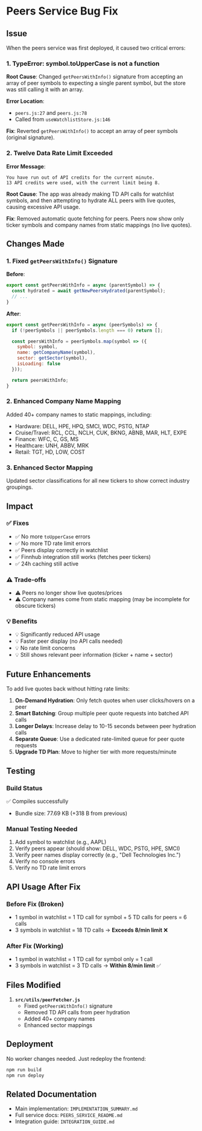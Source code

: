 # Peers Service Bug Fix

## Issue

When the peers service was first deployed, it caused two critical errors:

### 1. TypeError: symbol.toUpperCase is not a function
**Root Cause**: Changed `getPeersWithInfo()` signature from accepting an array of peer symbols to expecting a single parent symbol, but the store was still calling it with an array.

**Error Location**:
- `peers.js:27` and `peers.js:78`
- Called from `useWatchlistStore.js:146`

**Fix**: Reverted `getPeersWithInfo()` to accept an array of peer symbols (original signature).

### 2. Twelve Data Rate Limit Exceeded
**Error Message**:
```
You have run out of API credits for the current minute.
13 API credits were used, with the current limit being 8.
```

**Root Cause**: The app was already making TD API calls for watchlist symbols, and then attempting to hydrate ALL peers with live quotes, causing excessive API usage.

**Fix**: Removed automatic quote fetching for peers. Peers now show only ticker symbols and company names from static mappings (no live quotes).

## Changes Made

### 1. Fixed `getPeersWithInfo()` Signature

**Before**:
```javascript
export const getPeersWithInfo = async (parentSymbol) => {
  const hydrated = await getNewPeersHydrated(parentSymbol);
  // ...
}
```

**After**:
```javascript
export const getPeersWithInfo = async (peerSymbols) => {
  if (!peerSymbols || peerSymbols.length === 0) return [];

  const peersWithInfo = peerSymbols.map(symbol => ({
    symbol: symbol,
    name: getCompanyName(symbol),
    sector: getSector(symbol),
    isLoading: false
  }));

  return peersWithInfo;
}
```

### 2. Enhanced Company Name Mapping

Added 40+ company names to static mappings, including:
- Hardware: DELL, HPE, HPQ, SMCI, WDC, PSTG, NTAP
- Cruise/Travel: RCL, CCL, NCLH, CUK, BKNG, ABNB, MAR, HLT, EXPE
- Finance: WFC, C, GS, MS
- Healthcare: UNH, ABBV, MRK
- Retail: TGT, HD, LOW, COST

### 3. Enhanced Sector Mapping

Updated sector classifications for all new tickers to show correct industry groupings.

## Impact

### ✅ Fixes
- ✅ No more `toUpperCase` errors
- ✅ No more TD rate limit errors
- ✅ Peers display correctly in watchlist
- ✅ Finnhub integration still works (fetches peer tickers)
- ✅ 24h caching still active

### ⚠️ Trade-offs
- ⚠️ Peers no longer show live quotes/prices
- ⚠️ Company names come from static mapping (may be incomplete for obscure tickers)

### 💡 Benefits
- 💡 Significantly reduced API usage
- 💡 Faster peer display (no API calls needed)
- 💡 No rate limit concerns
- 💡 Still shows relevant peer information (ticker + name + sector)

## Future Enhancements

To add live quotes back without hitting rate limits:

1. **On-Demand Hydration**: Only fetch quotes when user clicks/hovers on a peer
2. **Smart Batching**: Group multiple peer quote requests into batched API calls
3. **Longer Delays**: Increase delay to 10-15 seconds between peer hydration calls
4. **Separate Queue**: Use a dedicated rate-limited queue for peer quote requests
5. **Upgrade TD Plan**: Move to higher tier with more requests/minute

## Testing

### Build Status
✅ Compiles successfully
- Bundle size: 77.69 KB (+318 B from previous)

### Manual Testing Needed
1. Add symbol to watchlist (e.g., AAPL)
2. Verify peers appear (should show: DELL, WDC, PSTG, HPE, SMCI)
3. Verify peer names display correctly (e.g., "Dell Technologies Inc.")
4. Verify no console errors
5. Verify no TD rate limit errors

## API Usage After Fix

### Before Fix (Broken)
- 1 symbol in watchlist = 1 TD call for symbol + 5 TD calls for peers = 6 calls
- 3 symbols in watchlist = 18 TD calls → **Exceeds 8/min limit** ❌

### After Fix (Working)
- 1 symbol in watchlist = 1 TD call for symbol only = 1 call
- 3 symbols in watchlist = 3 TD calls → **Within 8/min limit** ✅

## Files Modified

1. **`src/utils/peerFetcher.js`**
   - Fixed `getPeersWithInfo()` signature
   - Removed TD API calls from peer hydration
   - Added 40+ company names
   - Enhanced sector mappings

## Deployment

No worker changes needed. Just redeploy the frontend:
```bash
npm run build
npm run deploy
```

## Related Documentation

- Main implementation: `IMPLEMENTATION_SUMMARY.md`
- Full service docs: `PEERS_SERVICE_README.md`
- Integration guide: `INTEGRATION_GUIDE.md`
